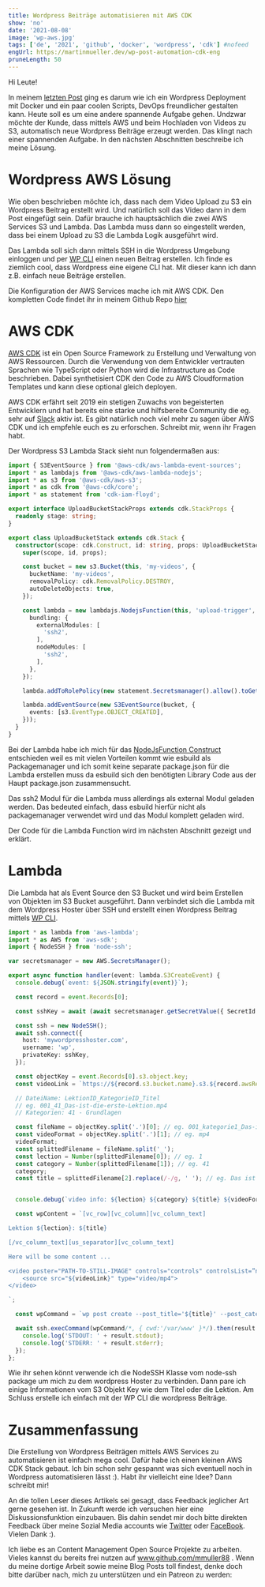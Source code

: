 ```yaml
---
title: Wordpress Beiträge automatisieren mit AWS CDK
show: 'no'
date: '2021-08-08'
image: 'wp-aws.jpg'
tags: ['de', '2021', 'github', 'docker', 'wordpress', 'cdk'] #nofeed
engUrl: https://martinmueller.dev/wp-post-automation-cdk-eng
pruneLength: 50
---
```


Hi Leute!

In meinem [letzten Post](https://martinmueller.dev/wordpress-with-docker) ging es darum wie ich ein Wordpress Deployment mit Docker und ein paar coolen Scripts, DevOps freundlicher gestalten kann. Heute soll es um eine andere spannende Aufgabe gehen. Undzwar möchte der Kunde, dass mittels AWS und beim Hochladen von Videos zu S3, automatisch neue Wordpress Beiträge erzeugt werden. Das klingt nach einer spannenden Aufgabe. In den nächsten Abschnitten beschreibe ich meine Lösung.

# Wordpress AWS Lösung

Wie oben beschrieben möchte ich, dass nach dem Video Upload zu S3 ein Wordpress Beitrag erstellt wird. Und natürlich soll das Video dann in dem Post eingefügt sein. Dafür brauche ich hauptsächlich die zwei AWS Services S3 und Lambda. Das Lambda muss dann so eingestellt werden, dass bei einem Upload zu S3 die Lambda Logik ausgeführt wird.

Das Lambda soll sich dann mittels SSH in die Wordpress Umgebung einloggen und per [WP CLI](https://developer.wordpress.org/cli/commands/post/create/) einen neuen Beitrag erstellen. Ich finde es ziemlich cool, dass Wordpress eine eigene CLI hat. Mit dieser kann ich dann z.B. einfach neue Beiträge erstellen.

Die Konfiguration der AWS Services mache ich mit AWS CDK. Den kompletten Code findet ihr in meinem Github Repo [hier](https://github.com/hacking-akademie/video-up)

# AWS CDK
[AWS CDK](https://github.com/aws/aws-cdk) ist ein Open Source Framework zu Erstellung und Verwaltung von AWS Ressourcen. Durch die Verwendung von dem Entwickler vertrauten Sprachen wie TypeScript oder Python wird die Infrastructure as Code beschrieben. Dabei synthetisiert CDK den Code zu AWS Cloudformation Templates und kann diese optional gleich deployen.

AWS CDK erfährt seit 2019 ein stetigen Zuwachs von begeisterten Entwicklern und hat bereits eine starke und hilfsbereite Community die eg. sehr auf [Slack](https://cdk-dev.slack.com) aktiv ist. Es gibt natürlich noch viel mehr zu sagen über AWS CDK und ich empfehle euch es zu erforschen. Schreibt mir, wenn ihr Fragen habt.

Der Wordpress S3 Lambda Stack sieht nun folgendermaßen aus:

```ts
import { S3EventSource } from '@aws-cdk/aws-lambda-event-sources';
import * as lambdajs from '@aws-cdk/aws-lambda-nodejs';
import * as s3 from '@aws-cdk/aws-s3';
import * as cdk from '@aws-cdk/core';
import * as statement from 'cdk-iam-floyd';

export interface UploadBucketStackProps extends cdk.StackProps {
  readonly stage: string;
}

export class UploadBucketStack extends cdk.Stack {
  constructor(scope: cdk.Construct, id: string, props: UploadBucketStackProps) {
    super(scope, id, props);

    const bucket = new s3.Bucket(this, 'my-videos', {
      bucketName: 'my-videos',
      removalPolicy: cdk.RemovalPolicy.DESTROY,
      autoDeleteObjects: true,
    });

    const lambda = new lambdajs.NodejsFunction(this, 'upload-trigger', {
      bundling: {
        externalModules: [
          'ssh2',
        ],
        nodeModules: [
          'ssh2',
        ],
      },
    });

    lambda.addToRolePolicy(new statement.Secretsmanager().allow().toGetSecretValue());

    lambda.addEventSource(new S3EventSource(bucket, {
      events: [s3.EventType.OBJECT_CREATED],
    }));
  }
}
```

Bei der Lambda habe ich mich für das [NodeJsFunction Construct](https://docs.aws.amazon.com/cdk/api/latest/docs/@aws-cdk_aws-lambda-nodejs.NodejsFunction.html) entschieden weil es mit vielen Vorteilen kommt wie esbuild als Packagemanager und ich somit keine separate package.json für die Lambda erstellen muss da esbuild sich den benötigten Library Code aus der Haupt package.json zusammensucht.

Das ssh2 Modul für die Lambda muss allerdings als external Modul geladen werden. Das bedeuted einfach, dass esbuild hierfür nicht als packagemanager verwendet wird und das Modul komplett geladen wird.

Der Code für die Lambda Function wird im nächsten Abschnitt gezeigt und erklärt.

# Lambda
Die Lambda hat als Event Source den S3 Bucket und wird beim Erstellen von Objekten im S3 Bucket ausgeführt. Dann verbindet sich die Lambda mit dem Wordpress Hoster über SSH und erstellt einen Wordpress Beitrag mittels [WP CLI](https://developer.wordpress.org/cli/commands/post/create/).

```ts
import * as lambda from 'aws-lambda';
import * as AWS from 'aws-sdk';
import { NodeSSH } from 'node-ssh';

var secretsmanager = new AWS.SecretsManager();

export async function handler(event: lambda.S3CreateEvent) {
  console.debug(`event: ${JSON.stringify(event)}`);

  const record = event.Records[0];

  const sshKey = await (await secretsmanager.getSecretValue({ SecretId: 'sshkey' }).promise()).SecretString;

  const ssh = new NodeSSH();
  await ssh.connect({
    host: 'mywordpresshoster.com',
    username: 'wp',
    privateKey: sshKey,
  });

  const objectKey = event.Records[0].s3.object.key;
  const videoLink = `https://${record.s3.bucket.name}.s3.${record.awsRegion}.amazonaws.com/${objectKey}`;

  // DateiName: LektionID_KategorieID_Titel
  // eg. 001_41_Das-ist-die-erste-Lektion.mp4
  // Kategorien: 41 - Grundlagen

  const fileName = objectKey.split('.')[0]; // eg. 001_kategorie1_Das-ist-die-erste-Lektion
  const videoFormat = objectKey.split('.')[1]; // eg. mp4
  videoFormat;
  const splittedFilename = fileName.split('_');
  const lection = Number(splittedFilename[0]); // eg. 1
  const category = Number(splittedFilename[1]); // eg. 41
  category;
  const title = splittedFilename[2].replace(/-/g, ' '); // eg. Das ist die erste Lektion


  console.debug(`video info: ${lection} ${category} ${title} ${videoFormat}`);

  const wpContent = `[vc_row][vc_column][vc_column_text]

Lektion ${lection}: ${title}

[/vc_column_text][us_separator][vc_column_text]

Here will be some content ...

<video poster="PATH-TO-STILL-IMAGE" controls="controls" controlsList=”nodownload” width="640" height="360">
    <source src="${videoLink}" type="video/mp4">
</video>

`;

  const wpCommand = `wp post create --post_title='${title}' --post_categories='${category}' --post_content='${wpContent}'`; // category?

  await ssh.execCommand(wpCommand/*, { cwd:'/var/www' }*/).then(result => {
    console.log('STDOUT: ' + result.stdout);
    console.log('STDERR: ' + result.stderr);
  });
};
```

Wie ihr sehen könnt verwende ich die NodeSSH Klasse vom node-ssh package um mich zu dem wordpress Hoster zu verbinden. Dann pare ich einige Informationen vom S3 Objekt Key wie dem Titel oder die Lektion. Am Schluss erstelle ich einfach mit der WP CLI die wordpress Beiträge.

# Zusammenfassung
Die Erstellung von Wordpress Beiträgen mittels AWS Services zu automatisieren ist einfach mega cool. Dafür habe ich einen kleinen AWS CDK Stack gebaut. Ich bin schon sehr gespannt was sich eventuell noch in Wordpress automatisieren lässt :). Habt ihr vielleicht eine Idee? Dann schreibt mir!

An die tollen Leser dieses Artikels sei gesagt, dass Feedback jeglicher Art gerne gesehen ist. In Zukunft werde ich versuchen hier eine Diskussionsfunktion einzubauen. Bis dahin sendet mir doch bitte direkten Feedback über meine Sozial Media accounts wie [Twitter](https://twitter.com/MartinMueller_) oder [FaceBook](https://www.facebook.com/martin.muller.10485). Vielen Dank :).

Ich liebe es an Content Management Open Source Projekte zu arbeiten. Vieles kannst du bereits frei nutzen auf www.github.com/mmuller88 . Wenn du meine dortige Arbeit sowie meine Blog Posts toll findest, denke doch bitte darüber nach, mich zu unterstützen und ein Patreon zu werden:

   